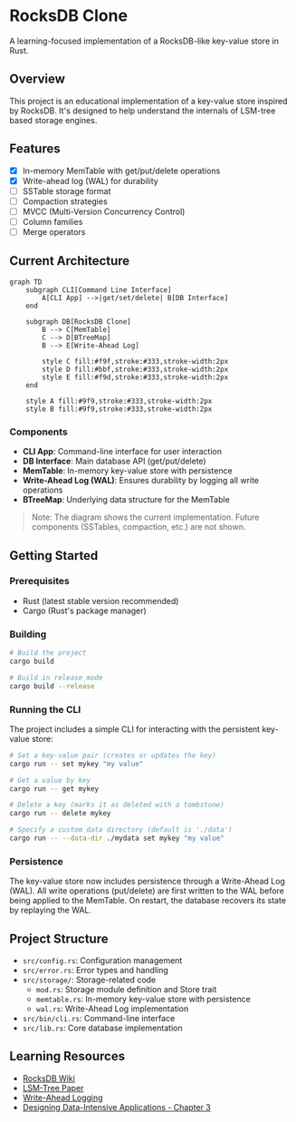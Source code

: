 # RocksDB Clone

A learning-focused implementation of a RocksDB-like key-value store in Rust.

## Overview

This project is an educational implementation of a key-value store inspired by RocksDB. It's designed to help understand the internals of LSM-tree based storage engines.

## Features

- [x] In-memory MemTable with get/put/delete operations
- [x] Write-ahead log (WAL) for durability
- [ ] SSTable storage format
- [ ] Compaction strategies
- [ ] MVCC (Multi-Version Concurrency Control)
- [ ] Column families
- [ ] Merge operators

## Current Architecture

```mermaid
graph TD
    subgraph CLI[Command Line Interface]
        A[CLI App] -->|get/set/delete| B[DB Interface]
    end
    
    subgraph DB[RocksDB Clone]
        B --> C[MemTable]
        C --> D[BTreeMap]
        B --> E[Write-Ahead Log]
        
        style C fill:#f9f,stroke:#333,stroke-width:2px
        style D fill:#bbf,stroke:#333,stroke-width:2px
        style E fill:#f9d,stroke:#333,stroke-width:2px
    end
    
    style A fill:#9f9,stroke:#333,stroke-width:2px
    style B fill:#9f9,stroke:#333,stroke-width:2px
```

### Components

- **CLI App**: Command-line interface for user interaction
- **DB Interface**: Main database API (get/put/delete)
- **MemTable**: In-memory key-value store with persistence
- **Write-Ahead Log (WAL)**: Ensures durability by logging all write operations
- **BTreeMap**: Underlying data structure for the MemTable

> Note: The diagram shows the current implementation. Future components (SSTables, compaction, etc.) are not shown.

## Getting Started

### Prerequisites

- Rust (latest stable version recommended)
- Cargo (Rust's package manager)

### Building

```bash
# Build the project
cargo build

# Build in release mode
cargo build --release
```

### Running the CLI

The project includes a simple CLI for interacting with the persistent key-value store:

```bash
# Set a key-value pair (creates or updates the key)
cargo run -- set mykey "my value"

# Get a value by key
cargo run -- get mykey

# Delete a key (marks it as deleted with a tombstone)
cargo run -- delete mykey

# Specify a custom data directory (default is './data')
cargo run -- --data-dir ./mydata set mykey "my value"
```

### Persistence

The key-value store now includes persistence through a Write-Ahead Log (WAL). All write operations (put/delete) are first written to the WAL before being applied to the MemTable. On restart, the database recovers its state by replaying the WAL.

## Project Structure

- `src/config.rs`: Configuration management
- `src/error.rs`: Error types and handling
- `src/storage/`: Storage-related code
  - `mod.rs`: Storage module definition and Store trait
  - `memtable.rs`: In-memory key-value store with persistence
  - `wal.rs`: Write-Ahead Log implementation
- `src/bin/cli.rs`: Command-line interface
- `src/lib.rs`: Core database implementation

## Learning Resources

- [RocksDB Wiki](https://github.com/facebook/rocksdb/wiki)
- [LSM-Tree Paper](https://www.cs.umb.edu/~poneil/lsmtree.pdf)
- [Write-Ahead Logging](https://en.wikipedia.org/wiki/Write-ahead_logging)
- [Designing Data-Intensive Applications - Chapter 3](https://dataintensive.net/)
